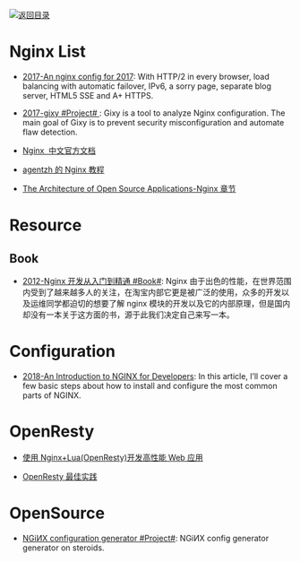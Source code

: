 [![返回目录](https://user-images.githubusercontent.com/5803001/38079637-ff0abcf0-3371-11e8-9b76-ad651620afc7.jpg)](https://github.com/wx-chevalier/Awesome-Lists)

# Nginx List

- [2017-An nginx config for 2017](https://certsimple.com/blog/nginx-http2-load-balancing-config): With HTTP/2 in every browser, load balancing with automatic failover, IPv6, a sorry page, separate blog server, HTML5 SSE and A+ HTTPS.

- [2017-gixy #Project# ](https://github.com/yandex/gixy): Gixy is a tool to analyze Nginx configuration. The main goal of Gixy is to prevent security misconfiguration and automate flaw detection.

- [Nginx  中文官方文档](https://www.gitbook.com/book/wizardforcel/nginx-doc/details)

- [agentzh 的 Nginx 教程](https://openresty.org/download/agentzh-nginx-tutorials-zhcn.html#02-NginxDirectiveExecOrder01)

- [The Architecture of Open Source Applications-Nginx 章节](http://aosabook.org/en/nginx.html)

# Resource

## Book

- [2012-Nginx 开发从入门到精通 #Book#](http://tengine.taobao.org/book/index.html): Nginx 由于出色的性能，在世界范围内受到了越来越多人的关注，在淘宝内部它更是被广泛的使用，众多的开发以及运维同学都迫切的想要了解 nginx 模块的开发以及它的内部原理，但是国内却没有一本关于这方面的书，源于此我们决定自己来写一本。

# Configuration

- [2018-An Introduction to NGINX for Developers](https://medium.freecodecamp.org/an-introduction-to-nginx-for-developers-62179b6a458f): In this article, I’ll cover a few basic steps about how to install and configure the most common parts of NGINX.

# OpenResty

- [使用 Nginx+Lua(OpenResty)开发高性能 Web 应用](http://jinnianshilongnian.iteye.com/blog/2280928)

- [OpenResty 最佳实践](https://moonbingbing.gitbooks.io/openresty-best-practices/content/index.html)

# OpenSource

- [NGiИX configuration generator #Project#](https://github.com/valentinxxx/nginxconfig.io): NGiИX config generator generator on steroids.
